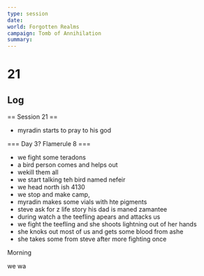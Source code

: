 ```yaml
---
type: session
date:
world: Forgotten Realms
campaign: Tomb of Annihilation
summary:
---
```


# 21

## Log
== Session 21 ==

* myradin starts to pray to his god 

=== Day 3? Flamerule 8 ===
* we fight some teradons 
* a bird person comes and helps out
* wekill them all 
* we start talking teh bird named nefeir 
* we head north ish 4130
* we stop and make camp, 
* myradin makes some vials with hte pigments
* steve ask for z life story his dad is maned zamantee 
* during watch a the teefling apears and attacks us
* we fight the teefling and she shoots lightning out of her hands 
* she knoks out most of us and gets some blood from ashe
* she takes some from steve after more fighting 
once 

Morning

we wa
